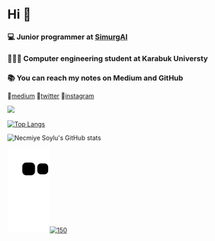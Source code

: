 # Hi  🤗

### 💻 Junior programmer at [SimurgAI](https://www.simurgai.com)

### 👩🏻‍💻 Computer engineering student at Karabuk Universty

### 📚 You can reach my notes on Medium and GitHub



🔗[medium](https://medium.com/@necmiyesoylu) 🔗[twitter](https://twitter.com/necmiye_soylu) 🔗[instagram](https://www.instagram.com)

![](https://komarev.com/ghpvc/?username=NecmiyeSoylu)


[![Top Langs](https://github-readme-stats.vercel.app/api/top-langs/?username=NecmiyeSoylu&layout=compact&exclude_repo=github-readme-stats,anuraghazra.github.io)](https://github.com/anuraghazra/github-readme-stats)

![Necmiye Soylu's GitHub stats](https://github-readme-stats.vercel.app/api?username=NecmiyeSoylu&show_icons=true&hide=contributed,prs,issues)
    
![Snake animation](https://github.com/NecmiyeSoylu/NecmiyeSoylu/blob/output/github-contribution-grid-snake.svg)[![150](https://user-images.githubusercontent.com/92854954/213646736-a1d56ef6-7016-4e81-9f47-2df66212281d.jpeg)](https://www.simurgai.com)






